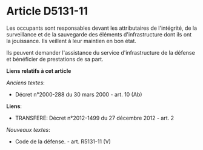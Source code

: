 # Article D5131-11

Les occupants sont responsables devant les attributaires de l'intégrité, de la surveillance et de la sauvegarde des éléments
d'infrastructure dont ils ont la jouissance. Ils veillent à leur maintien en bon état.

Ils peuvent demander l'assistance du service d'infrastructure de la défense et bénéficier de prestations de sa part.

**Liens relatifs à cet article**

_Anciens textes_:

  - Décret n°2000-288 du 30 mars 2000 - art. 10 (Ab)

**Liens**:

  - TRANSFERE: Décret n°2012-1499 du 27 décembre 2012 - art. 2

_Nouveaux textes_:

  - Code de la défense. - art. R5131-11 (V)
